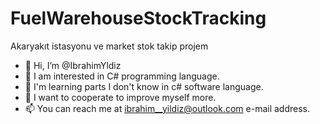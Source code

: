 # FuelWarehouseStockTracking
Akaryakıt istasyonu ve market stok takip projem
- 👋 Hi, I’m @IbrahimYldiz
- 👀 I am interested in C# programming language.
- 🌱 I'm learning parts I don't know in c# software language.
- 💞️ I want to cooperate to improve myself more.
- 📫 You can reach me at ibrahim__yildiz@outlook.com e-mail address.
